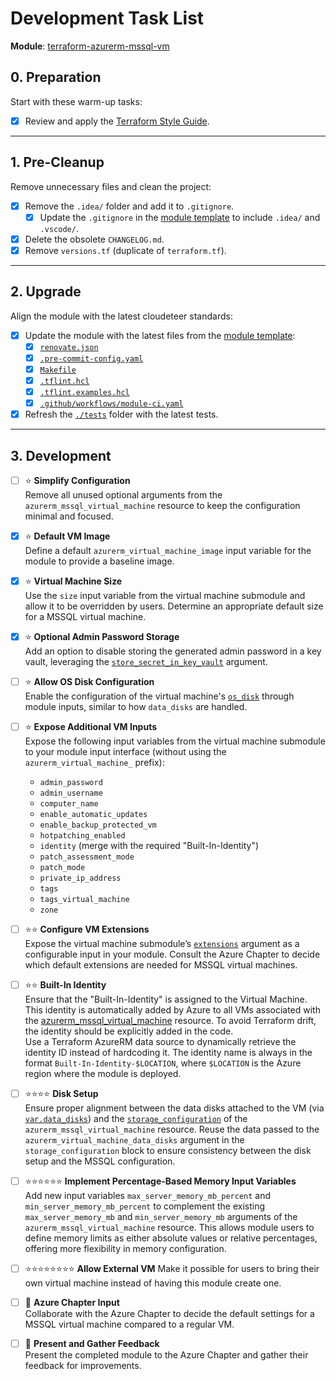# Development Task List

**Module**: [terraform-azurerm-mssql-vm](https://github.com/cloudeteer/terraform-azurerm-mssql-vm)

## 0. Preparation

Start with these warm-up tasks:

- [X] Review and apply the [Terraform Style Guide](https://github.com/cloudeteer/terraform-governance/blob/main/docs/Development%20-%20Terraform%20Style%20Guide.md).

---

## 1. Pre-Cleanup

Remove unnecessary files and clean the project:

- [X] Remove the `.idea/` folder and add it to `.gitignore`.
    - [X] Update the `.gitignore` in the [module template](https://github.com/cloudeteer/terraform-module-template) to include `.idea/` and `.vscode/`.
- [X] Delete the obsolete `CHANGELOG.md`.
- [X] Remove `versions.tf` (duplicate of `terraform.tf`).

---

## 2. Upgrade

Align the module with the latest cloudeteer standards:

- [X] Update the module with the latest files from the [module template](https://github.com/cloudeteer/terraform-module-template/tree/main):
    - [X] [`renovate.json`](https://github.com/cloudeteer/terraform-module-template/blob/main/renovate.json)
    - [X] [`.pre-commit-config.yaml`](https://github.com/cloudeteer/terraform-module-template/blob/main/.pre-commit-config.yaml)
    - [X] [`Makefile`](https://github.com/cloudeteer/terraform-module-template/blob/main/Makefile)
    - [X] [`.tflint.hcl`](https://github.com/cloudeteer/terraform-module-template/blob/main/.tflint.hcl)
    - [X] [`.tflint.examples.hcl`](https://github.com/cloudeteer/terraform-module-template/blob/main/.tflint.examples.hcl)
    - [X] [`.github/workflows/module-ci.yaml`](https://github.com/cloudeteer/terraform-module-template/blob/main/.github/workflows/module-ci.yaml)
- [X] Refresh the [`./tests`](https://github.com/cloudeteer/terraform-module-template/tree/main/tests) folder with the latest tests.

---

## 3. Development

- [ ] ⭐ **Simplify Configuration**  
  Remove all unused optional arguments from the `azurerm_mssql_virtual_machine` resource to keep the configuration minimal and focused.

- [X] ⭐ **Default VM Image**  
  Define a default `azurerm_virtual_machine_image` input variable for the module to provide a baseline image.

- [X] ⭐ **Virtual Machine Size**  
  Use the `size` input variable from the virtual machine submodule and allow it to be overridden by users. Determine an appropriate default size for a MSSQL virtual machine.

- [X] ⭐ **Optional Admin Password Storage**  
  Add an option to disable storing the generated admin password in a key vault, leveraging the [`store_secret_in_key_vault`](https://github.com/cloudeteer/terraform-azurerm-vm#-store_secret_in_key_vault) argument.

- [ ] ⭐ **Allow OS Disk Configuration**  
  Enable the configuration of the virtual machine's [`os_disk`](https://github.com/cloudeteer/terraform-azurerm-vm#-os_disk) through module inputs, similar to how `data_disks` are handled.

- [ ] ⭐ **Expose Additional VM Inputs**  
  Expose the following input variables from the virtual machine submodule to your module input interface (without using the `azurerm_virtual_machine_` prefix):
    - `admin_password`
    - `admin_username`
    - `computer_name`
    - `enable_automatic_updates`
    - `enable_backup_protected_vm`
    - `hotpatching_enabled`
    - `identity` (merge with the required "Built-In-Identity")
    - `patch_assessment_mode`
    - `patch_mode`
    - `private_ip_address`
    - `tags`
    - `tags_virtual_machine`
    - `zone`

- [ ] ⭐⭐ **Configure VM Extensions**  
  Expose the virtual machine submodule’s [`extensions`](https://github.com/cloudeteer/terraform-azurerm-vm#-extensions) argument as a configurable input in your module. Consult the Azure Chapter to decide which default extensions are needed for MSSQL virtual machines.

- [ ] ⭐⭐ **Built-In Identity**  
  Ensure that the "Built-In-Identity" is assigned to the Virtual Machine. This identity is automatically added by Azure to all VMs associated with the [azurerm_mssql_virtual_machine](https://registry.terraform.io/providers/hashicorp/azurerm/latest/docs/resources/mssql_virtual_machine) resource. To avoid Terraform drift, the identity should be explicitly added in the code.  
  Use a Terraform AzureRM data source to dynamically retrieve the identity ID instead of hardcoding it. The identity name is always in the format `Built-In-Identity-$LOCATION`, where `$LOCATION` is the Azure region where the module is deployed.

- [ ] ⭐⭐⭐⭐ **Disk Setup**  
  Ensure proper alignment between the data disks attached to the VM (via [`var.data_disks`](https://github.com/cloudeteer/terraform-azurerm-vm#-data_disks)) and the [`storage_configuration`](https://registry.terraform.io/providers/hashicorp/azurerm/latest/docs/resources/mssql_virtual_machine#storage_configuration) of the `azurerm_mssql_virtual_machine` resource. Reuse the data passed to the `azurerm_virtual_machine_data_disks` argument in the `storage_configuration` block to ensure consistency between the disk setup and the MSSQL configuration.

- [ ] ⭐⭐⭐⭐⭐⭐ **Implement Percentage-Based Memory Input Variables**  
  Add new input variables `max_server_memory_mb_percent` and `min_server_memory_mb_percent` to complement the existing `max_server_memory_mb` and `min_server_memory_mb` arguments of the `azurerm_mssql_virtual_machine` resource. This allows module users to define memory limits as either absolute values or relative percentages, offering more flexibility in memory configuration.

- [ ] ⭐⭐⭐⭐⭐⭐⭐⭐ **Allow External VM**
  Make it possible for users to bring their own virtual machine instead of having this module create one.

- [ ] 🌟 **Azure Chapter Input**  
  Collaborate with the Azure Chapter to decide the default settings for a MSSQL virtual machine compared to a regular VM.

- [ ] 🌟 **Present and Gather Feedback**  
  Present the completed module to the Azure Chapter and gather their feedback for improvements.